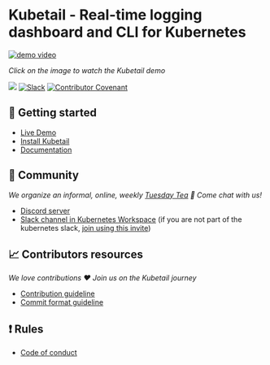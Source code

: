 # Kubetail - Real-time logging dashboard and CLI for Kubernetes

[![demo video](https://assets.kubetail.com/demo-dark-poster.6070fba2.webp)](https://www.youtube.com/embed/q9rV9gHQb4Q?si=goujELiqFtLhgV4M)

*Click on the image to watch the Kubetail demo*

<a href="https://discord.gg/CmsmWAVkvX"><img src="https://img.shields.io/discord/1212031524216770650?logo=Discord&style=flat-square&logoColor=FFFFFF&labelColor=5B65F0&label=Discord&color=64B73A"></a>
[![Slack](https://img.shields.io/badge/Slack-kubetail-364954?logo=slack&labelColor=4D1C51)](https://kubernetes.slack.com/archives/C08SHG1GR37)
[![Contributor Covenant](https://img.shields.io/badge/Contributor%20Covenant-2.1-4baaaa.svg)](https://github.com/kubetail-org/kubetail/CODE_OF_CONDUCT.md) 

## :rocket: Getting started

- [Live Demo](https://www.kubetail.com/demo)
- [Install Kubetail](https://www.kubetail.com/#quickstart-desktop)
- [Documentation](https://www.kubetail.com/docs)

## :star2: Community 

*We organize an informal, online, weekly [Tuesday Tea](https://calendar.google.com/calendar/u/1?cid=Y19hODdlMTQxZWFiNDA0NmUyNjlmZjMxZTg4YjVmMmRlYTI5MDkzOTBmZGZmNzhhNTYzYzUxZDc0OGFjNWE2M2JhQGdyb3VwLmNhbGVuZGFyLmdvb2dsZS5jb20) :tea: Come chat with us!*

- [Discord server](https://discord.gg/CmsmWAVkvX)
- [Slack channel in Kubernetes Workspace](https://kubernetes.slack.com/archives/C08SHG1GR37) (if you are not part of the kubernetes slack, [join using this invite](https://communityinviter.com/apps/kubernetes/community))

## :chart_with_upwards_trend: Contributors resources

*We love contributions :heart: Join us on the Kubetail journey*
- [Contribution guideline](https://github.com/kubetail-org/kubetail?tab=readme-ov-file#development)
- [Commit format guideline](https://github.com/kubetail-org/.github/blob/main/pull-request-commit-format.md)

## :exclamation: Rules

- [Code of conduct](https://github.com/kubetail-org/.github/blob/main/CODE_OF_CONDUCT.md)
